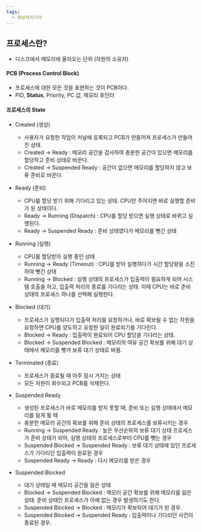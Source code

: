 ```yaml
---
tags:
  - 정보처리기사
---
```

## 프로세스란?

- 디스크에서 메모리에 올라오는 단위 (자원의 소유자)
#### PCB (Process Control Block)

- 프로세스에 대한 모든 것을 표현하는 것이 PCB이다.
- PID, **Status**, Priority, PC 값, 메모리 포인터

#### 프로세스의 State

- Created (생성)
    
    - 사용자가 요청한 작업이 커널에 등록되고 PCB가 만들어져 프로세스가 만들어진 상태.
    - Created -> Ready : 메모리 공간을 검사하여 충분한 공간이 있으면 메모리를 할당하고 준비 상태로 바꾼다.
    - Created -> Suspended Ready : 공간이 없으면 메모리를 할당하지 않고 보류 준비로 바꾼다.
- Ready (준비)
    
    - CPU를 할당 받기 위해 기다리고 있는 상태. CPU만 주어지면 바로 실행할 준비가 된 상태이다.
    - Ready -> Running (Dispatch) : CPU를 할당 받으면 실행 상태로 바뀌고 실행된다.
    - Ready -> Suspended Ready : 준비 상태였다가 메모리를 뺏긴 상태
- Running (실행)
    
    - CPU를 할당받아 실행 중인 상태
    - Running -> Ready (Timeout) : CPU를 받아 실행하다가 시간 할당량을 소진하여 뺏긴 상태
    - Running -> Blocked : 실행 상태의 프로세스가 입출력이 필요하게 되어 시스템 호출을 하고, 입출력 처리의 종료를 기다리는 상태. 이때 CPU는 바로 준비 상태의 프로세스 하나를 선택해 실행한다.
- Blocked (대기)
    
    - 프로세스가 실행되다가 입출력 처리를 요청하거나, 바로 확보될 수 없는 자원을 요청하면 CPU를 양도하고 요청한 일이 완료되기를 기다린다.
    - Blocked -> Ready : 입출력이 완료되어 CPU 할당을 기다리는 상태.
    - Blocked -> Suspended Blocked : 메모리의 여유 공간 확보를 위해 대기 상태에서 메모리를 뺏겨 보류 대기 상태로 바뀜.
- Terminated (종료)
    
    - 프로세스가 종료될 때 아주 잠시 거치는 상태
    - 모든 자원이 회수되고 PCB를 삭제한다.
- Suspended Ready
    
    - 생성된 프로세스가 바로 메모리를 받지 못할 때, 준비 또는 실행 상태에서 메모리를 잃게 될 때
    - 충분한 메모리 공간의 확보를 위해 준비 상태의 프로세스를 보류시키는 경우
    - Running -> Suspended Ready : 높은 우선순위의 보류 대기 상태 프로세스가 준비 상태가 되어, 실행 상태의 프로세스로부터 CPU를 뺏는 경우
    - Suspended Blocked -> Suspended Ready : 보류 대기 상태에 있던 프로세스가 기다리던 입출력이 완료된 경우
    - Suspended Ready -> Ready : 다시 메모리를 받은 경우
- Suspended Blocked
    
    - 대기 상태일 때 메모리 공간을 잃은 상태
    - Blocked -> Suspended Blocked : 메모리 공간 확보를 위해 메모리를 잃은 상태. 준비 상태인 프로세스가 아예 없는 경우 발생하기도 한다.
    - Suspended Blocked -> Blocked : 메모리가 확보되어 대기가 된 경우.
    - Suspended Blocked -> Suspended Ready : 입출력이나 기다리던 사건이 종료된 경우.